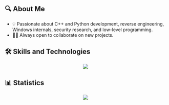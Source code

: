 ## 🔍 About Me
- 💡 Passionate about C++ and Python development, reverse engineering, Windows internals, security research, and low-level programming.
- 🤝🏻 Always open to collaborate on new projects.

## 🛠️ Skills and Technologies
<p align="center">
    <img src="https://skillicons.dev/icons?i=cpp,c,py,js,cmake,mysql,bash,html,css,git,github,arduino,selenium,idea,vscode,visualstudio" />
</p>

## 📊 Statistics
<p align="center">
    <img src="https://github-readme-stats.vercel.app/api?username=anthonyprintup&show_icons=true&line_height=33&count_private=true&theme=dark" />
</p>
